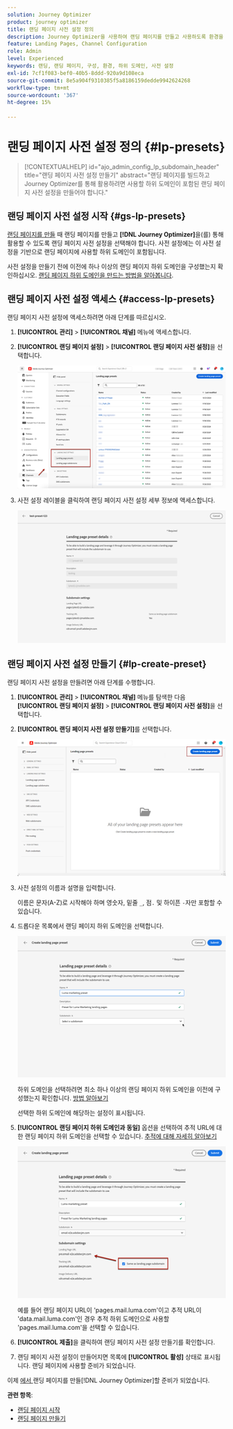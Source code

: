 ```yaml
---
solution: Journey Optimizer
product: journey optimizer
title: 랜딩 페이지 사전 설정 정의
description: Journey Optimizer을 사용하여 랜딩 페이지를 만들고 사용하도록 환경을 구성하는 방법에 대해 알아봅니다
feature: Landing Pages, Channel Configuration
role: Admin
level: Experienced
keywords: 랜딩, 랜딩 페이지, 구성, 환경, 하위 도메인, 사전 설정
exl-id: 7cf1f083-bef0-40b5-8ddd-920a9d108eca
source-git-commit: 8e5a904f9310385f5a8186159dedde9942624268
workflow-type: tm+mt
source-wordcount: '367'
ht-degree: 15%

---
```


# 랜딩 페이지 사전 설정 정의 {#lp-presets}

>[!CONTEXTUALHELP]
>id="ajo_admin_config_lp_subdomain_header"
>title="랜딩 페이지 사전 설정 만들기"
>abstract="랜딩 페이지를 빌드하고 Journey Optimizer를 통해 활용하려면 사용할 하위 도메인이 포함된 랜딩 페이지 사전 설정을 만들어야 합니다."

## 랜딩 페이지 사전 설정 시작 {#gs-lp-presets}

[랜딩 페이지를 만들](../landing-pages/create-lp.md#create-a-lp) 때 랜딩 페이지를 만들고 **[!DNL Journey Optimizer]**&#x200B;을(를) 통해 활용할 수 있도록 랜딩 페이지 사전 설정을 선택해야 합니다. 사전 설정에는 이 사전 설정을 기반으로 랜딩 페이지에 사용할 하위 도메인이 포함됩니다.

사전 설정을 만들기 전에 이전에 하나 이상의 랜딩 페이지 하위 도메인을 구성했는지 확인하십시오. [랜딩 페이지 하위 도메인을 만드는 방법을 알아봅니다](lp-subdomains.md).

## 랜딩 페이지 사전 설정 액세스 {#access-lp-presets}

랜딩 페이지 사전 설정에 액세스하려면 아래 단계를 따르십시오.

1. **[!UICONTROL 관리]** > **[!UICONTROL 채널]** 메뉴에 액세스합니다.

1. **[!UICONTROL 랜딩 페이지 설정]** > **[!UICONTROL 랜딩 페이지 사전 설정]**&#x200B;을 선택합니다.

   ![](assets/lp_presets-access.png)

1. 사전 설정 레이블을 클릭하여 랜딩 페이지 사전 설정 세부 정보에 액세스합니다.

   ![](assets/lp_preset-details.png)

## 랜딩 페이지 사전 설정 만들기 {#lp-create-preset}

랜딩 페이지 사전 설정을 만들려면 아래 단계를 수행합니다.

1. **[!UICONTROL 관리]** > **[!UICONTROL 채널]** 메뉴를 탐색한 다음 **[!UICONTROL 랜딩 페이지 설정]** > **[!UICONTROL 랜딩 페이지 사전 설정]**&#x200B;을 선택합니다.

1. **[!UICONTROL 랜딩 페이지 사전 설정 만들기]**&#x200B;를 선택합니다.

   ![](assets/lp_create-preset-temp.png)

1. 사전 설정의 이름과 설명을 입력합니다.

   이름은 문자(A-Z)로 시작해야 하며 영숫자, 밑줄 `_`, 점`.` 및 하이픈 `-`자만 포함할 수 있습니다.

1. 드롭다운 목록에서 랜딩 페이지 하위 도메인을 선택합니다.

   ![](assets/lp_preset-subdomain.png)

   하위 도메인을 선택하려면 최소 하나 이상의 랜딩 페이지 하위 도메인을 이전에 구성했는지 확인합니다. [방법 알아보기](#lp-subdomains)

   선택한 하위 도메인에 해당하는 설정이 표시됩니다.

1. **[!UICONTROL 랜딩 페이지 하위 도메인과 동일]** 옵션을 선택하여 추적 URL에 대한 랜딩 페이지 하위 도메인을 선택할 수 있습니다. [추적에 대해 자세히 알아보기](../email/message-tracking.md)

   ![](assets/lp_preset-subdomain-settings-same.png)

   예를 들어 랜딩 페이지 URL이 &#39;pages.mail.luma.com&#39;이고 추적 URL이 &#39;data.mail.luma.com&#39;인 경우 추적 하위 도메인으로 사용할 &#39;pages.mail.luma.com&#39;을 선택할 수 있습니다.

1. **[!UICONTROL 제출]**&#x200B;을 클릭하여 랜딩 페이지 사전 설정 만들기를 확인합니다. <!--You can also save the preset as draft and resume its configuration later on.-->

   <!--![](assets/lp_preset-subdomain-settings-submit.png)-->

1. 랜딩 페이지 사전 설정이 만들어지면 목록에 **[!UICONTROL 활성]** 상태로 표시됩니다. 랜딩 페이지에 사용할 준비가 되었습니다.

이제 [에서 &#x200B;](../landing-pages/create-lp.md)랜딩 페이지를 만들[!DNL Journey Optimizer]할 준비가 되었습니다.
<!--
>[!NOTE]
>
>Learn how to create channel configurations for push notifications and emails in [this section](channel-surfaces.md).-->

**관련 항목**:

* [랜딩 페이지 시작](../landing-pages/get-started-lp.md)
* [랜딩 페이지 만들기](../landing-pages/create-lp.md#create-a-lp)
